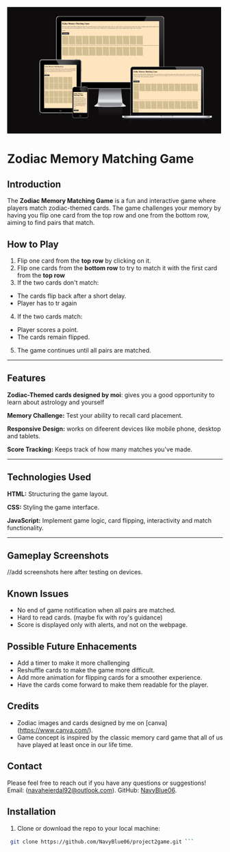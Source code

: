 <img src="assets/documentation/uidev.png" alt="Am I responsive?" width="500"/>

# Zodiac Memory Matching Game

## Introduction
The **Zodiac Memory Matching Game** is a fun and interactive game where players match zodiac-themed cards. The game challenges your memory by having you flip one card from the top row and one from the bottom row, aiming to find pairs that match. 

## How to Play
1. Flip one card from the **top row** by clicking on it. 
2. Flip one cards from the **bottom row** to try to match it with the first card from the **top row**
3. If the two cards don't match: 
 - The cards flip back after a short delay. 
 - Player has to tr again
4. If the two cards match: 
 - Player scores a point. 
 - The cards remain flipped. 
5. The game continues until all pairs are matched.   

--- 
## Features

**Zodiac-Themed cards designed by moi**: gives you a good opportunity to learn about astrology and yourself

**Memory Challenge:** Test your ability to recall card placement.

**Responsive Design:** works on difeerent devices like mobile phone, desktop and tablets. 

**Score Tracking:** Keeps track of how many matches you've made.



---
## Technologies Used

**HTML:** Structuring the game layout. 

**CSS:** Styling the game interface.

**JavaScript:** Implement game logic, card flipping, interactivity and match functionality. 

---
## Gameplay Screenshots
//add screenshots here after testing on devices. 

## Known Issues
- No end of game notification when all pairs are matched. 
- Hard to read cards. (maybe fix with roy's guidance)
- Score is displayed only with alerts, and not on the webpage. 

## Possible Future Enhacements
- Add a timer to make it more challenging 
- Reshuffle cards to make the game more difficult.  
- Add more animation for flipping cards for a smoother experience. 
- Have the cards come forward to make them readable for the player. 

## Credits 
- Zodiac images and cards designed by me on [canva] (https://www.canva.com/).
- Game concept is inspired by the classic memory card game that all of us have played at least once in our life time. 


## Contact

Please feel free to reach out if you have any questions or suggestions! 
Email: (navaheierdal92@outlook.com).
GitHub: [NavyBlue06](https://github.com/NavyBlue06).


## Installation 
1. Clone or download the repo to your local machine: 
```bash 
 git clone https://github.com/NavyBlue06/project2game.git ```






